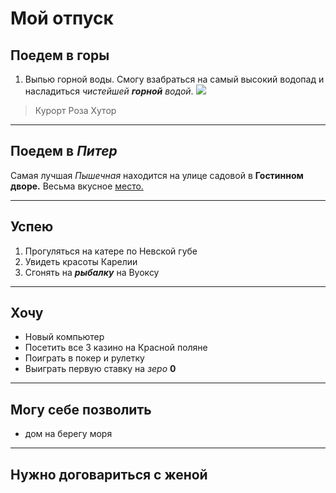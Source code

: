 # Мой отпуск

## Поедем в __горы__
1. Выпью горной воды. Смогу взабраться на самый высокий водопад и насладиться *чистейшей __горной__ водой*.
![](roza_hutor.jpg)

> Курорт Роза Хутор
---
## Поедем в **_Питер_**
Самая лучшая *Пышечная* находится на улице садовой в __Гостинном дворе.__ Весьма вкусное [место.](https://piteronline.tv/food/top-10-pyshechnykh-sankt-peterburga)

---
## Успею
1. Прогуляться на катере по Невской губе
2. Увидеть красоты Карелии
3. Сгонять на **_рыбалку_** на Вуоксу

---
## Хочу
* Новый компьютер
* Посетить все 3 казино на Красной поляне
* Поиграть в покер и рулетку
* Выиграть первую ставку на *зеро* __0__
---
## Могу себе позволить
* дом на берегу моря
---
## Нужно договариться с женой
